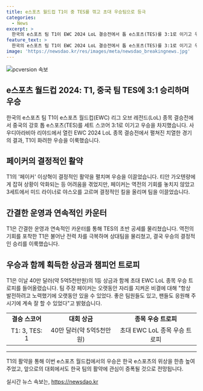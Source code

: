 ```yaml
---
title: e스포츠 월드컵 T1이 중 TES를 꺾고 초대 우승팀으로 등극
categories:
  - News
excerpt: >
  한국의 e스포츠 팀 T1이 EWC 2024 LoL 결승전에서 톱 e스포츠(TES)를 3:1로 이기고 우승했다. 첫 세트에서는 TES의 압박으로 어려운 시작을 보였지만, 이후 T1은 집중력과 운영 능력을 발휘하여 우세를 가져왔다. 우승으로 40만 달러의 상금과 함께 초대 EWC LoL 우승 트로피를 획득했으며, 주장 페이커는 팀의 지속적인 발전과 팬들의 응원에 감사를 표했다.
feature_text: >
  한국의 e스포츠 팀 T1이 EWC 2024 LoL 결승전에서 톱 e스포츠(TES)를 3:1로 이기고 우승했다. 첫 세트에서는 TES의 압박으로 어려운 시작을 보였지만, 이후 T1은 집중력과 운영 능력을 발휘하여 우세를 가져왔다. 우승으로 40만 달러의 상금과 함께 초대 EWC LoL 우승 트로피를 획득했으며, 주장 페이커는 팀의 지속적인 발전과 팬들의 응원에 감사를 표했다.
image: 'https://newsdao.kr/res/images/meta/newsdao_breakingnews.jpg'
---
```


<p><img src="https://newsdao.kr/res/images/meta/newsdao_breakingnews.jpg" alt="pcversion 속보" /></p>

<h2 data-ke-size="size26">e스포츠 월드컵 2024: T1, 중국 팀 TES에 3:1 승리하며 우승</h2>

<p data-ke-size="size16">한국의 e스포츠 팀 T1이 e스포츠 월드컵(EWC) 리그 오브 레전드(LoL) 종목 결승전에서 중국의 강호 톱 e스포츠(TES)를 세트 스코어 3:1로 이기고 우승을 차지했습니다. 사우디아라비아 리야드에서 열린 EWC 2024 LoL 종목 결승전에서 펼쳐진 치열한 경기의 결과, T1이 화려한 우승을 이룩했습니다.</p>

<h2 data-ke-size="size25">페이커의 결정적인 활약</h2>

<p data-ke-size="size16">T1의 '페이커' 이상혁이 결정적인 활약을 펼치며 우승을 이끌었습니다. 티안 가오톈량에게 잡혀 상황이 악화되는 등 어려움을 겪었지만, 페이커는 역전의 기회를 놓치지 않았고 3세트에서 미드 라이너로 야스오를 고르며 결정적인 킬을 올리며 팀을 이끌었습니다.</p>

<h2 data-ke-size="size25">간결한 운영과 연속적인 카운터</h2>

<p data-ke-size="size16">T1은 간결한 운영과 연속적인 카운터를 통해 TES의 초반 공세를 물리쳤습니다. 역전의 기회를 포착한 T1은 불어난 전력 차를 극복하며 상대팀을 물리쳤고, 결국 우승의 결정적인 승리를 이룩했습니다.</p>

<h2 data-ke-size="size25">우승과 함께 획득한 상금과 챔피언 트로피</h2>

<p data-ke-size="size16">T1은 이날 40만 달러(약 5억5천만원)의 1등 상금과 함께 초대 EWC LoL 종목 우승 트로피를 들어올렸습니다. 팀 주장 페이커는 오랫동안 자리를 지켜온 비결에 대해 "항상 발전하려고 노력했기에 오랫동안 있을 수 있었다. 좋은 팀원들도 있고, 팬들도 응원해 주시기에 계속 잘 할 수 있었다"고 밝혔습니다.</p>

<table>
    <tr>
        <td style="text-align: center; height: 17px;"><b>결승 스코어</b></td>
        <td style="text-align: center; height: 17px;"><b>대회 상금</b></td>
        <td style="text-align: center; height: 17px;"><b>종목 우승 트로피</b></td>
    </tr>
    <tr>
        <td style="text-align: center; height: 17px;">T1: 3, TES: 1</td>
        <td style="text-align: center; height: 17px;">40만 달러(약 5억5천만원)</td>
        <td style="text-align: center; height: 17px;">초대 EWC LoL 종목 우승 트로피</td>
    </tr>
</table>

<hr>

<p data-ke-size="size16">T1의 활약을 통해 이번 e스포츠 월드컵에서의 우승은 한국 e스포츠의 위상을 한층 높여주었고, 앞으로의 대회에서도 한국 팀의 활약에 관심이 증폭될 것으로 전망됩니다.</p>
실시간 뉴스 속보는, <a href="https://newsdao.kr" rel="dofollow">https://newsdao.kr</a>


